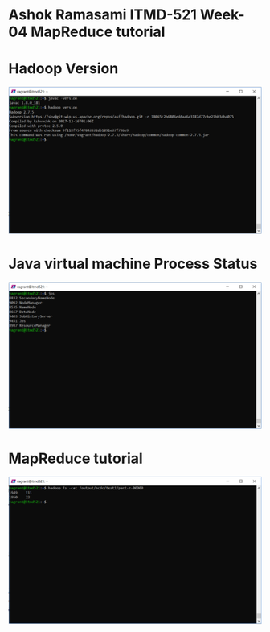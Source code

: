 # Ashok Ramasami ITMD-521 Week-04 MapReduce tutorial

# Hadoop Version

![Hadoop_Version](images/Hadoop_Java.PNG "Version")

# Java virtual machine Process Status

![JPS](images/JPS.PNG "Status")

# MapReduce tutorial

![Mapreduce_Tutorial](images/Mapreduce_Tutorial.PNG "Output")

